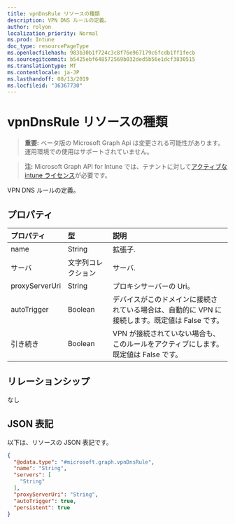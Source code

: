 ```yaml
---
title: vpnDnsRule リソースの種類
description: VPN DNS ルールの定義。
author: rolyon
localization_priority: Normal
ms.prod: Intune
doc_type: resourcePageType
ms.openlocfilehash: 983b30b1f724c3c8f76e967179c6fcdb1ff1fecb
ms.sourcegitcommit: b5425ebf648572569b032ded5b56e1dcf3830515
ms.translationtype: MT
ms.contentlocale: ja-JP
ms.lasthandoff: 08/13/2019
ms.locfileid: "36367730"
---
```

# <a name="vpndnsrule-resource-type"></a>vpnDnsRule リソースの種類

> **重要:** ベータ版の Microsoft Graph Api は変更される可能性があります。運用環境での使用はサポートされていません。

> **注:** Microsoft Graph API for Intune では、テナントに対して[アクティブな intune ライセンス](https://go.microsoft.com/fwlink/?linkid=839381)が必要です。

VPN DNS ルールの定義。

## <a name="properties"></a>プロパティ
|プロパティ|型|説明|
|:---|:---|:---|
|name|String|拡張子.|
|サーバ|文字列コレクション|サーバ.|
|proxyServerUri|String|プロキシサーバーの Uri。|
|autoTrigger|Boolean|デバイスがこのドメインに接続されている場合は、自動的に VPN に接続します。既定値は False です。|
|引き続き|Boolean|VPN が接続されていない場合も、このルールをアクティブにします。既定値は False です。|

## <a name="relationships"></a>リレーションシップ
なし

## <a name="json-representation"></a>JSON 表記
以下は、リソースの JSON 表記です。
<!-- {
  "blockType": "resource",
  "@odata.type": "microsoft.graph.vpnDnsRule"
}
-->
``` json
{
  "@odata.type": "#microsoft.graph.vpnDnsRule",
  "name": "String",
  "servers": [
    "String"
  ],
  "proxyServerUri": "String",
  "autoTrigger": true,
  "persistent": true
}
```



